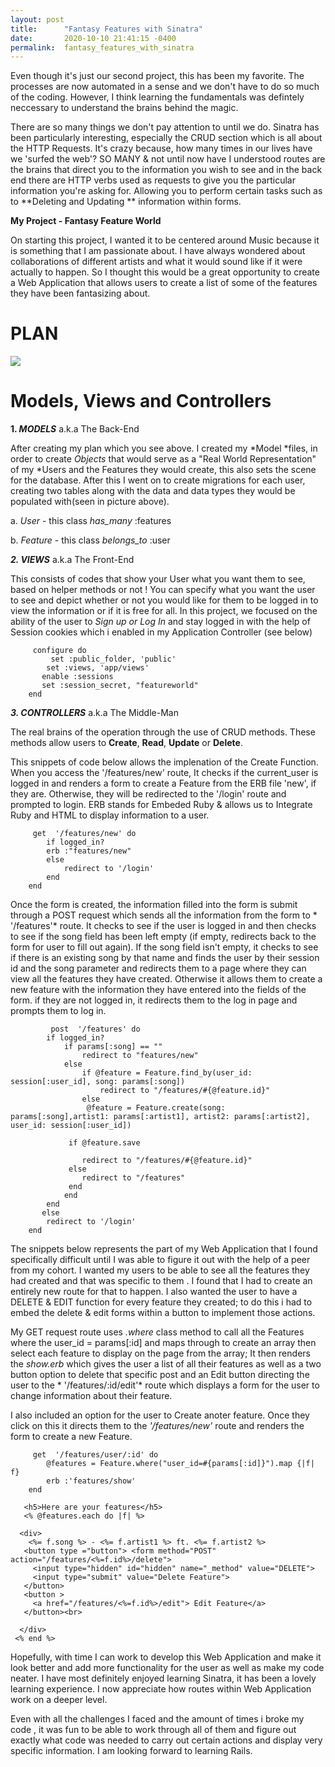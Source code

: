 ```yaml
---
layout: post
title:      "Fantasy Features with Sinatra"
date:       2020-10-10 21:41:15 -0400
permalink:  fantasy_features_with_sinatra
---
```



Even though it's just our second project, this has been my favorite. The processes are now automated in a sense and we don't have to do so much of the coding. However, I think learning the fundamentals was defintely neccessary to understand the brains behind the magic.

There are so many things we don't pay attention to until we do. Sinatra has been particularly interesting, especially the CRUD section which is all about the HTTP Requests. It's crazy because, how many times in our lives have we 'surfed the web'? SO MANY & not until now have I understood routes are the brains that direct you to the information you wish to see and in the back end there are HTTP verbs used as requests to give you the particular information you're asking for. Allowing you to perform certain tasks such as to **Deleting and Updating ** information within forms.


**My Project - Fantasy Feature World**

On starting this project, I wanted it to be centered around Music because it is something that I am passionate about. I have always wondered about collaborations of different artists and what it would sound like if it were actually to happen.  So I thought this would be a great opportunity to create a Web Application that allows users to create a list of some of the features they have been fantasizing about.

# PLAN
![](https://firebasestorage.googleapis.com/v0/b/damioniru-web.appspot.com/o/Screenshot%202020-10-10%20at%2021.08.36.png?alt=media&token=ed862c6a-8e44-42d7-bd77-79728b70ba8d)


# Models, Views and Controllers
**1. *MODELS*** a.k.a The Back-End


After creating my plan which you see above. I created my *Model *files, in order to create *Objects* that would serve as a "Real World Representation" of my *Users and the Features they would create, this also sets the scene for the database. After this I went on to create migrations for each user, creating two tables along with the data and data types they would be populated with(seen in picture above).

a. *User* - this class *has_many* :features

b. *Feature* - this class *belongs_to* :user

***2. VIEWS***  a.k.a The Front-End


This consists of codes that show your User what you want them to see, based on helper methods or not ! You can specify what you want the user to see and depict whether or not you would like for them to be logged in to view the information or if it is free for all. In this project, we focused on the ability of the user to *Sign up or Log In*  and stay logged in with the help of Session cookies which i enabled in my Application Controller (see below)

``` 
     configure do
         set :public_folder, 'public'
        set :views, 'app/views'
       enable :sessions
       set :session_secret, "featureworld"
    end
```

***3. CONTROLLERS***  a.k.a The Middle-Man


The real brains of the operation through the use of CRUD methods. These methods allow users to **Create**, **Read**, **Update** or **Delete**. 

This snippets of code below allows the implenation of the Create Function. When you access the '/features/new' route, It checks if the current_user is logged in and renders a form to create a Feature from the ERB file 'new', if they are. Otherwise, they will be redirected to the '/login' route and prompted to login. ERB stands for Embeded Ruby & allows us to Integrate Ruby and HTML to display information to a user.

```    
     get  '/features/new' do
        if logged_in?
        erb :"features/new"
        else  
            redirect to '/login'
        end
    end
```

Once the form is created, the information filled into the form is submit through a POST request which sends all the information from the form to * '/features'* route. It checks to see if the user is logged in and then checks to see if the song field has been left empty (if empty, redirects back to the form for user to fill out again). If the song field isn't empty, it checks to see if there is an existing song by that name and finds the user by their session id and the song parameter and redirects them to a page where they can view all the features they have created. Otherwise it allows them to create a new feature with the information they have entered into the fields of the form. if they are not logged in, it redirects them to the log in page and prompts them to log in.

```    
         post  '/features' do
        if logged_in?
            if params[:song] == ""
                redirect to "features/new"
            else
                if @feature = Feature.find_by(user_id: session[:user_id], song: params[:song])
                    redirect to "/features/#{@feature.id}"
                else
                 @feature = Feature.create(song: params[:song],artist1: params[:artist1], artist2: params[:artist2], user_id: session[:user_id])
								 
             if @feature.save
       
                redirect to "/features/#{@feature.id}"
             else
                redirect to "/features"
             end
            end
        end
       else
        redirect to '/login'
    end
```

The snippets below represents the part of my Web Application that I found specifically difficult until I was able to figure it out with the help of a peer from my cohort. I wanted my users to be able to see all the features they had created and that was specific to them . I found that I had to create an entirely new route for that to happen. I also wanted the user to have a DELETE & EDIT function for every feature they created; to do this i had to embed the delete & edit forms within a button to implement those actions. 

My GET request route uses *.where* class method to call all the Features where the user_id = params[:id] and maps through to create an array then select each feature to display on the page from the array; It then renders the *show.erb* which gives the user a list of all their features as well as a two button option to delete that specific post and an Edit button directing the user to the * '/features/:id/edit'* route which displays a form for the user to change information about their feature. 

I also included an option for the user to Create anoter feature. Once they click on this it directs them to the *'/features/new'* route and renders the form to create a new Feature.

```    
     get  '/features/user/:id' do
        @features = Feature.where("user_id=#{params[:id]}").map {|f| f}
        erb :'features/show'
    end
```

```
   <h5>Here are your features</h5>
   <% @features.each do |f| %>

  <div>
    <%= f.song %> - <%= f.artist1 %> ft. <%= f.artist2 %>
   <button type ="button"> <form method="POST" action="/features/<%=f.id%>/delete">
     <input type="hidden" id="hidden" name="_method" value="DELETE">
     <input type="submit" value="Delete Feature">
   </button>
   <button >
     <a href="/features/<%=f.id%>/edit"> Edit Feature</a>
   </button><br>

  </div>
 <% end %> 
```

Hopefully, with time I can work to develop this Web Application and make it look better and add more functionality for the user as well as make my code neater. I have most definitely enjoyed learning Sinatra, it has been a lovely learning experience. I now appreciate how routes within Web Application work on a deeper level. 

Even with all the challenges I faced and the amount of times i broke my code , it was fun to be able to work through all of them and figure out exactly what code was needed to carry out certain actions and display very specific information. I am looking forward to learning Rails.




